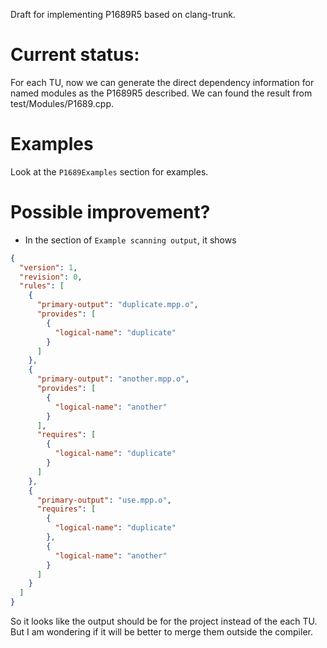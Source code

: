 Draft for implementing P1689R5 based on clang-trunk.

# Current status:

For each TU, now we can generate the direct dependency information for named modules as the P1689R5 described. We can found the result from test/Modules/P1689.cpp.

# Examples

Look at the `P1689Examples` section for examples.

# Possible improvement?
- In the section of `Example scanning output`, it shows

```json
{
  "version": 1,
  "revision": 0,
  "rules": [
    {
      "primary-output": "duplicate.mpp.o",
      "provides": [
        {
          "logical-name": "duplicate"
        }
      ]
    },
    {
      "primary-output": "another.mpp.o",
      "provides": [
        {
          "logical-name": "another"
        }
      ],
      "requires": [
        {
          "logical-name": "duplicate"
        }
      ]
    },
    {
      "primary-output": "use.mpp.o",
      "requires": [
        {
          "logical-name": "duplicate"
        },
        {
          "logical-name": "another"
        }
      ]
    }
  ]
}
```

So it looks like the output should be for the project instead of the each TU.
But I am wondering if it will be better to merge them outside the compiler.

